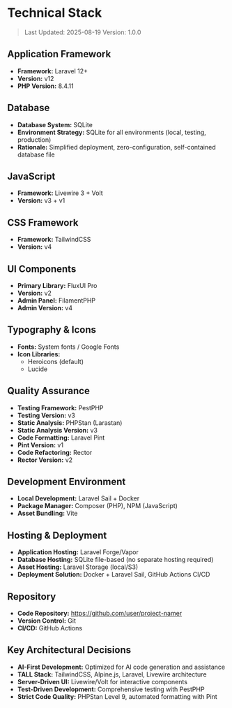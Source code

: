 # Technical Stack

> Last Updated: 2025-08-19
> Version: 1.0.0

## Application Framework

- **Framework:** Laravel 12+
- **Version:** v12
- **PHP Version:** 8.4.11

## Database

- **Database System:** SQLite
- **Environment Strategy:** SQLite for all environments (local, testing, production)
- **Rationale:** Simplified deployment, zero-configuration, self-contained database file

## JavaScript

- **Framework:** Livewire 3 + Volt
- **Version:** v3 + v1

## CSS Framework

- **Framework:** TailwindCSS
- **Version:** v4

## UI Components

- **Primary Library:** FluxUI Pro
- **Version:** v2
- **Admin Panel:** FilamentPHP
- **Admin Version:** v4

## Typography & Icons

- **Fonts:** System fonts / Google Fonts
- **Icon Libraries:** 
  - Heroicons (default)
  - Lucide

## Quality Assurance

- **Testing Framework:** PestPHP
- **Testing Version:** v3
- **Static Analysis:** PHPStan (Larastan)
- **Static Analysis Version:** v3
- **Code Formatting:** Laravel Pint
- **Pint Version:** v1
- **Code Refactoring:** Rector
- **Rector Version:** v2

## Development Environment

- **Local Development:** Laravel Sail + Docker
- **Package Manager:** Composer (PHP), NPM (JavaScript)
- **Asset Bundling:** Vite

## Hosting & Deployment

- **Application Hosting:** Laravel Forge/Vapor
- **Database Hosting:** SQLite file-based (no separate hosting required)
- **Asset Hosting:** Laravel Storage (local/S3)
- **Deployment Solution:** Docker + Laravel Sail, GitHub Actions CI/CD

## Repository

- **Code Repository:** https://github.com/user/project-namer
- **Version Control:** Git
- **CI/CD:** GitHub Actions

## Key Architectural Decisions

- **AI-First Development:** Optimized for AI code generation and assistance
- **TALL Stack:** TailwindCSS, Alpine.js, Laravel, Livewire architecture
- **Server-Driven UI:** Livewire/Volt for interactive components
- **Test-Driven Development:** Comprehensive testing with PestPHP
- **Strict Code Quality:** PHPStan Level 9, automated formatting with Pint